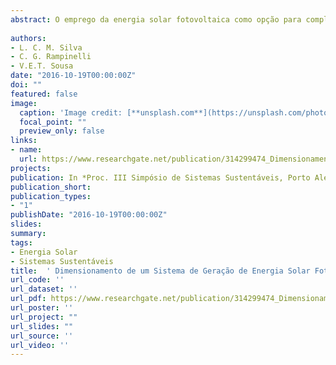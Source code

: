 ```yaml
---
abstract: O emprego da energia solar fotovoltaica como opção para complementar a geração de eletricidade tem crescido significativamente no Brasil. Contudo, o número de unidades residenciais e comerciais que efetivamente utilizam esse tipo de sistema é ainda pequeno frente ao potencial que o país apresenta para esta fonte de energia.Nesse contexto, com o propósito de contribuir com o fomento da discussão desse tema, o presente trabalho apresenta um estudo de alternativas para a implantação de um sistema de geração de energia elétrica a partir de energia solar fotovoltaica conectado à rede da distribuidora (on grid) para uma unidade comercial de grande consumo. Além da apresentação da metodologia de dimensionamento do sistema, é realizada uma análise com cinco alternativas de configuração do sistema, que diferem entre si na quantidade de painéis adotados,com o intuito de subsidiar a definição da melhor opção para o caso estudado.Os cinco cenários são comparados dentro do período de vida útil do sistema, considerando- os custos estimativos de implantação e manutenção dos sistemas, a energia elétrica gerada, o valor de redução mensal na conta de energia, a taxa interna e o tempo de retorno do investimento, bem como o valor presente. Também é levada em conta nas comparações a possibilidade de financiamento para a realização do investimento inicial, verificando o seu reflexo na taxa interna e tempo de retorno. Os resultados obtidos indicaram viabilidade de implantação do sistema, mesmo com a tomada de financiamento, com maior atratividade para o cenário que faz uso da menor quantidade de painéis.
 
authors:
- L. C. M. Silva
- C. G. Rampinelli 
- V.E.T. Sousa 
date: "2016-10-19T00:00:00Z"
doi: ""
featured: false
image:
  caption: 'Image credit: [**unsplash.com**](https://unsplash.com/photos/k8HniqcdYS4)'
  focal_point: ""
  preview_only: false
links:
- name: 
  url: https://www.researchgate.net/publication/314299474_Dimensionamento_de_um_Sistema_de_Geracao_de_Energia_Solar_Fotovoltaica_on_Grid_Para_uma_Unidade_Comercial_e_Avaliacao_dos_seus_Impactos_no_Valor_da_Conta_de_Energia_Design_of_a_Photovoltaic_Solar_Ener
projects:
publication: In *Proc. III Simpósio de Sistemas Sustentáveis, Porto Alegre/RS.*
publication_short: 
publication_types:
- "1"
publishDate: "2016-10-19T00:00:00Z"
slides: 
summary:  
tags:
- Energia Solar
- Sistemas Sustentáveis
title:  ' Dimensionamento de um Sistema de Geração de Energia Solar Fotovoltaica on Grid Para uma Unidade Comercial e Avaliação dos seus Impactos no Valor da Conta de Energia.'
url_code: ''
url_dataset: ''
url_pdf: https://www.researchgate.net/publication/314299474_Dimensionamento_de_um_Sistema_de_Geracao_de_Energia_Solar_Fotovoltaica_on_Grid_Para_uma_Unidade_Comercial_e_Avaliacao_dos_seus_Impactos_no_Valor_da_Conta_de_Energia_Design_of_a_Photovoltaic_Solar_Ener
url_poster: ''
url_project: ""
url_slides: ""
url_source: ''
url_video: ''
---
```




